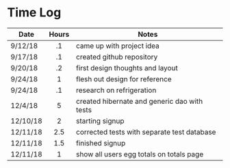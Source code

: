 # Time Log
|Date|Hours|Notes|
|-------|:-----:|-----|
|9/12/18|  .1   |came up with project idea 
|9/17/18|  .1   |created github repository
|9/20/18|  .2   |first design thoughts and layout  
|9/24/18|   1   |flesh out design for reference
|9/24/18|  .1   |research on refrigeration 
|12/4/18|   5   |created hibernate and generic dao with tests
|12/10/18|   2  |starting signup
|12/11/18|  2.5    |corrected tests with separate test database
|12/11/18|   1.5   |finished signup
|12/11/18|  1   |show all users egg totals on totals page